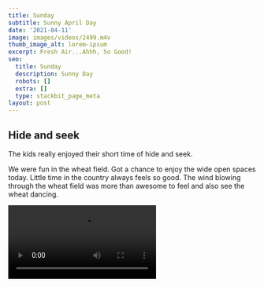```yaml
---
title: Sunday
subtitle: Sunny April Day
date: '2021-04-11'
image: images/videos/2499.m4v
thumb_image_alt: lorem-ipsum
excerpt: Fresh Air...Ahhh, So Good!
seo:
  title: Sunday
  description: Sunny Day
  robots: []
  extra: []
  type: stackbit_page_meta
layout: post
---
```


## Hide and seek

The kids really enjoyed their short time of hide and seek.

We were fun in the wheat field. Got a chance to enjoy the wide open spaces today. Little time in the country always feels so good. The wind blowing through the wheat field was more than awesome to feel and also see the wheat dancing.

![Hide-Seek](/videos/2499.MOV)
